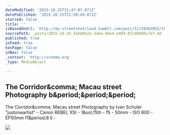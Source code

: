 ```yaml
---
dateModified: '2015-10-25T21:47:07.071Z'
datePublished: '2015-10-25T21:50:49.871Z'
starred: false
title: ''
isBasedOnUrl: 'http://my-streetshotcloud.tumblr.com/post/51729363955/the-corridor-macau-street-photography-by-ivan'
sourcePath: _posts/2015-10-25-3a5b0e2a-3a6e-46e4-a404-87cd8946c7ef.md
published: true
inFeed: true
hasPage: false
inNav: false
_context: 'http://schema.org'
_type: MediaObject

---
```

<article style=""><h1>The Corridor&amp;comma; Macau street Photography b&amp;period;&amp;period;&amp;period;</h1><p>The Corridor&amp;comma; Macau street Photography by Ivan Schuler "justoneartist" - Canon REBEL XSI - 1&amp;sol;15th - f5 - 50mm - ISO 800 - EF50mm f1&amp;period;8 II -</p><img src="http://40.media.tumblr.com/21340f332ac99505169cf82409d5f7fa/tumblr_mnmc1w2vF91rzlmeco1_500.jpg" /></article>